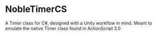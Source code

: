 # NobleTimerCS
A Timer class for C#, designed with a Unity workflow in mind. Meant to emulate the native Timer class found in ActionScript 3.0
